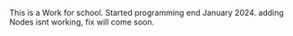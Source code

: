 This is a Work for school. Started programming end January 2024.
adding Nodes isnt working, fix will come soon.
